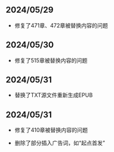## 2024/05/29

- 修复了471章、472章被替换内容的问题

## 2024/05/30

- 修复了515章被替换内容的问题

## 2024/05/31

- 替换了TXT源文件重新生成EPUB

## 2024/05/31

- 修复了410章被替换内容的问题

- 删除了部分插入广告词，如“起点首发”